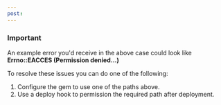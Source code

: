```yaml
---
post: 
---
```


### Important

An example error you'd receive in the above case could look like **Errno::EACCES (Permission denied...)**




To resolve these issues you can do one of the following:

1.  Configure the gem to use one of the paths above.
2.  Use a deploy hook to permission the required path after deployment.

